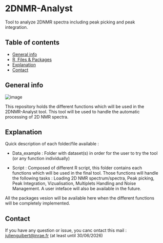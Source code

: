 # 2DNMR-Analyst
Tool to analyze 2DNMR spectra including peak picking and peak integration.

## Table of contents
* [General info](#general-info)
* [R, Files & Packages](#R-Files-Packages)
* [Explanation](#How-it-works)
* [Contact](#Contact)

## General info

![image](https://github.com/user-attachments/assets/ba881101-ccda-41c0-b9a2-52ec6ce48397)

This repository holds the different functions which will be used in the 2DNMR-Analyst tool. This tool will be used to handle the automatic processing of 2D NMR spectra.

## Explanation

Quick description of each folder/file available :

- Data_example : Folder with dataset(s) in order for the user to try the tool (or any function individually)
  
- Script :  Composed of different R script, this folder contains each functions which will be used in the final tool.
  Those functions will handle the following tasks : Loading 2D NMR spectrum/spectra, Peak picking, Peak Integration, Vizualisation, Multiplets Handling and Noise Management.
  A user inteface will also be available in the future.

All the packages vesion will be available here when the different functions will be completely implemented.

## Contact

If you have any question or issue, you canc ontact this mail : julienguibert@inrae.fr (at least until 30/06/2026)
